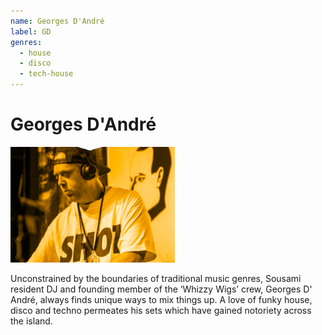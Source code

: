 ```yaml
---
name: Georges D'André
label: GD
genres:
  - house
  - disco
  - tech-house
---
```


# Georges D'André

![](./assets/images/_sample.png)

Unconstrained by the boundaries of traditional music genres, Sousami resident DJ and founding member of the ‘Whizzy Wigs’ crew, Georges D' André, always finds unique ways to mix things up. A love of funky house, disco and techno permeates his sets which have gained notoriety across the island.
